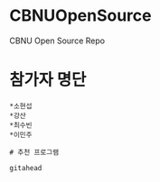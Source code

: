 # CBNUOpenSource
CBNU Open Source Repo
# 참가자 명단
    *소현섭
    *강산
    *최수빈
    *이민주

	# 추천 프로그램

	gitahead
